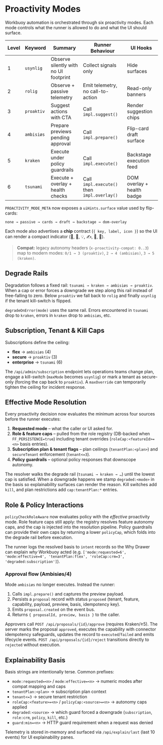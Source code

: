 # Proactivity Modes

Workbuoy automation is orchestrated through six proactivity modes. Each mode controls what the runner is allowed to do and what the UI should surface.

| Level | Keyword   | Summary                                           | Runner Behaviour                               | UI Hooks |
|-------|-----------|---------------------------------------------------|------------------------------------------------|----------|
| 1     | `usynlig` | Observe silently with no UI footprint             | Collect signals only                           | Hide surfaces |
| 2     | `rolig`   | Observe + passive telemetry                       | Emit telemetry, no call-to-action              | Read-only banners |
| 3     | `proaktiv`| Suggest actions with CTA                          | Call `impl.suggest()`                          | Render suggestion chips |
| 4     | `ambisiøs`| Prepare previews pending approval                 | Call `impl.prepare()`                          | Flip-card draft surface |
| 5     | `kraken`  | Execute under policy guardrails                   | Call `impl.execute()`                          | Backstage execution feed |
| 6     | `tsunami` | Execute + overlay + health checks                 | Call `impl.execute()` then `impl.overlay()`    | DOM overlay + health badge |

`PROACTIVITY_MODE_META` now exposes a `uiHints.surface` value used by flip-cards:

```
none → passive → cards → draft → backstage → dom-overlay
```

Each mode also advertises a **chip** contract (`{ key, label, icon }`) so the UI can render a compact indicator (🫧, 🌿, 💡, ✍️, 🐙, 🌊).

> **Compat:** legacy autonomy headers (`x-proactivity-compat: 0..3`) map to modern modes:
> `0/1 → 3 (proaktiv)`, `2 → 4 (ambisiøs)`, `3 → 5 (kraken)`.

## Degrade Rails

Degradation follows a fixed rail: `tsunami → kraken → ambisiøs → proaktiv`. When a cap or error forces a downgrade we step along this rail instead of free-falling to zero. Below `proaktiv` we fall back to `rolig` and finally `usynlig` if the tenant kill-switch is flipped.

`degradeOnError(mode)` uses the same rail. Errors encountered in `tsunami` drop to `kraken`, errors in `kraken` drop to `ambisiøs`, etc.

## Subscription, Tenant & Kill Caps

Subscriptions define the ceiling:

- **flex** → `ambisiøs` (4)
- **secure** → `proaktiv` (3)
- **enterprise** → `tsunami` (6)

The `/api/admin/subscription` endpoint lets operations teams change plan, engage a kill-switch (`maxMode` becomes `usynlig`) or mark a tenant as secure-only (forcing the cap back to `proaktiv`). A `maxOverride` can temporarily tighten the ceiling for incident response.

## Effective Mode Resolution

Every proactivity decision now evaluates the minimum across four sources before the runner executes:

1. **Requested mode** – what the caller or UI asked for.
2. **Role & feature caps** – pulled from the role registry (DB-backed when `FF_PERSISTENCE=true`) including tenant overrides (`roleCap:<featureId>=<n>` basis entries).
3. **Subscription plan & tenant flags** – plan ceilings (`tenantPlan:<plan>`) and `secureTenant` enforcement (`tenant<=3`).
4. **Policy guardrails** – optional policy responses that downscope autonomy.

The resolver walks the degrade rail (`tsunami → kraken → …`) until the lowest cap is satisfied. When a downgrade happens we stamp `degraded:<mode>` in the basis so explainability surfaces can render the reason. Kill switches add `kill`, and plan restrictions add `cap:tenantPlan:*` entries.

## Role & Policy Interactions

`policyCheckRoleAware` now evaluates policy with the *effective* proactivity mode. Role feature caps still apply: the registry resolves feature autonomy caps, and the cap is injected into the resolution pipeline. Policy guardrails can provide their own caps by returning a lower `policyCap`, which folds into the degrade rail before execution.

The runner logs the resolved basis to `intent` records so the Why Drawer can explain *why* Workbuoy acted (e.g. `['mode:requested=6', 'mode:effective=4', 'tenantPlan:flex', 'roleCap:crm=3', 'degraded:subscription']`).

### Approval flow (Ambisiøs/4)

Mode `ambisiøs` no longer executes. Instead the runner:

1. Calls `impl.prepare()` and captures the preview payload.
2. Persists a `proposal` record with status `proposed` (tenant, feature, capability, payload, preview, basis, idempotency key).
3. Emits `proposal.created` on the event bus.
4. Returns `{ proposalId, preview, basis }` to the caller.

Approvers call `POST /api/proposals/{id}/approve` (requires Kraken/≥5). The server marks the proposal `approved`, executes the capability with connector idempotency safeguards, updates the record to `executed`/`failed` and emits lifecycle events. `POST /api/proposals/{id}/reject` transitions directly to `rejected` without execution.

## Explainability Basis

Basis strings are intentionally terse. Common prefixes:

- `mode:requested=<n>` / `mode:effective=<n>` → numeric modes after compat mapping and caps
- `tenantPlan:<plan>` → subscription plan context
- `tenant<=3` → secure tenant restriction
- `roleCap:<feature>=<n>` / `policyCap:<source>=<n>` → autonomy caps applied
- `degraded:<source>` → which guard forced a downgrade (`subscription`, `role:crm`, `policy`, `kill`, etc.)
- `guard:min=<n>` → HTTP guard requirement when a request was denied

Telemetry is stored in-memory and surfaced via `/api/explain/last` (last 10 events) for UI explainability panes.
